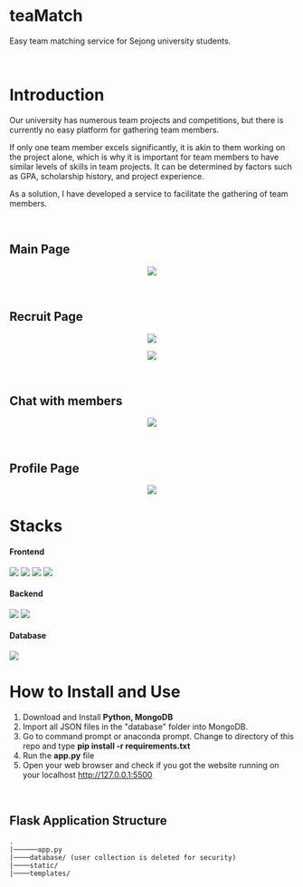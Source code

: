 # teaMatch

Easy team matching service for Sejong university students.

<br>


# Introduction

Our university has numerous team projects and competitions, but there is currently no easy platform for gathering team members. 

If only one team member excels significantly, it is akin to them working on the project alone, which is why it is important for team members to have similar levels of skills in team projects. It can be determined by factors such as GPA, scholarship history, and project experience.

As a solution, I have developed a service to facilitate the gathering of team members.

<br/>

## Main Page
<p align="center">
  <img src="https://github.com/unk0vvvn/teaMatch/assets/122202518/90722616-4de1-49a0-bd7c-555592b9d51d">
</p>
<br/>

## Recruit Page
<p align="center">
  <img src="https://github.com/unk0vvvn/teaMatch/assets/122202518/a3e6084b-47cb-4084-9ee1-d5aedc9eb13b">
</p>

<p align="center">
  <img src="https://github.com/unk0vvvn/teaMatch/assets/122202518/7532c821-29af-4037-b591-e6f8f3b96d8c">
</p>
<br/>


## Chat with members
<p align="center">
  <img src="https://github.com/unk0vvvn/teaMatch/assets/122202518/bd19d323-e912-4b59-97a4-d89d2e23056e">
</p>
<br/>

## Profile Page
<p align="center">
  <img src="https://github.com/unk0vvvn/teaMatch/assets/122202518/949e055f-ac36-4a4d-94ea-12f9c2264d7f">
</p>

# Stacks

#### Frontend
<img src="https://img.shields.io/badge/html5-E34F26?style=for-the-badge&logo=html5&logoColor=white">
<img src="https://img.shields.io/badge/css3-1572B6?style=for-the-badge&logo=css3&logoColor=white">
<img src="https://img.shields.io/badge/bootstrap-7952B3?style=for-the-badge&logo=bootstrap&logoColor=white">
<img src="https://img.shields.io/badge/javascript-F7DF1E?style=for-the-badge&logo=javascript&logoColor=white">

#### Backend
<img src="https://img.shields.io/badge/python-3776AB?style=for-the-badge&logo=python&logoColor=white">
<img src="https://img.shields.io/badge/flask-000000?style=for-the-badge&logo=flask&logoColor=white">

#### Database
<img src="https://img.shields.io/badge/MongoDb-47A248?style=for-the-badge&logo=mongodb&logoColor=white">

<br>


# How to Install and Use
<ol>
  <li>Download and Install <b>Python, MongoDB</b></li>
  <li>Import all JSON files in the "database" folder into MongoDB.</li>
<li>Go to command prompt or anaconda prompt. Change to directory of this repo and type <b>pip install -r requirements.txt</b></li>
<li>Run the <b>app.py</b> file</li>
<li>Open your web browser and check if you got the website running on your localhost <a href='http://127.0.0.1:5500'>http://127.0.0.1:5500</a></li>
</ol>

<br>

## Flask Application Structure 

```
.
|──────app.py
|────database/ (user collection is deleted for security)
|────static/
|────templates/

```


